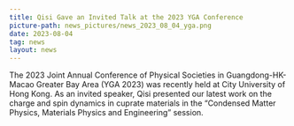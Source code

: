 ```yaml
---
title: Qisi Gave an Invited Talk at the 2023 YGA Conference
picture-path: news_pictures/news_2023_08_04_yga.png
date: 2023-08-04
tag: news
layout: news
---
```


The 2023 Joint Annual Conference of Physical Societies in Guangdong-HK-Macao Greater Bay Area (YGA 2023) was recently held at City University of Hong Kong. As an invited speaker, Qisi presented our latest work on the charge and spin dynamics in cuprate materials in the “Condensed Matter Physics, Materials Physics and Engineering” session.